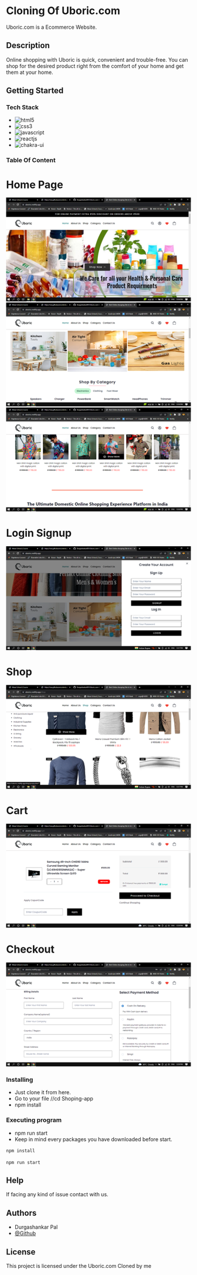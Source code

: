 # Cloning Of Uboric.com 

Uboric.com is a Ecommerce Website.

## Description

Online shopping with Uboric is quick, convenient and trouble-free. You can shop for the desired product right from the comfort of your home and get them at your home.

## Getting Started

### Tech Stack

*  <img src="https://img.shields.io/badge/HTML5-E34F26?style=for-the-badge&logo=html5&logoColor=white" alt="html5" />
*  <img src="https://img.shields.io/badge/CSS3-1572B6?style=for-the-badge&logo=css3&logoColor=white" alt="css3" />
*  <img src="https://img.shields.io/badge/JavaScript-323330?style=for-the-badge&logo=javascript&logoColor=F7DF1E" alt="javascript" />
*  <img src="https://img.shields.io/badge/React-20232A?style=for-the-badge&logo=react&logoColor=61DAFB" alt="reactjs" />
*   <img src="https://img.shields.io/badge/Chakra%20UI-3bc7bd?style=for-the-badge&logo=chakraui&logoColor=white" alt="chakra-ui" />

### Table Of Content
<h1>Home Page</h1>
<img src="https://github.com/Durgashankar001/Uboric.com-Clone/blob/main/images/homepage.png" alt=""/>
<img src="https://github.com/Durgashankar001/Uboric.com-Clone/blob/main/images/Screenshot%20(1078).png" alt=""/>
<img src="https://github.com/Durgashankar001/Uboric.com-Clone/blob/main/images/Screenshot%20(1079).png" alt=""/>
<h1>Login Signup</h1>
<img src="https://github.com/Durgashankar001/Uboric.com-Clone/blob/main/images/Screenshot%20(1081).png" alt=""/>
<h1>Shop</h1>
<img src="https://github.com/Durgashankar001/Uboric.com-Clone/blob/main/images/Screenshot%20(1080).png" alt=""/>
<h1>Cart</h1>
<img src="https://github.com/Durgashankar001/Uboric.com-Clone/blob/main/images/Screenshot%20(1082).png" alt=""/>
<h1>Checkout</h1>
<img src="https://github.com/Durgashankar001/Uboric.com-Clone/blob/main/images/Screenshot%20(1083).png" alt=""/>



### Installing

* Just clone it from here.
* Go to your file //cd Shoping-app
* npm install

### Executing program

* npm run start
* Keep in mind every packages you have downloaded before start.
```
npm install

npm run start
```

## Help

If facing any kind of issue contact with us.


## Authors
* Durgashankar Pal
* [@Github](https://github.com/Durgashankar001)



## License

This project is licensed under the Uboric.com Cloned by me
